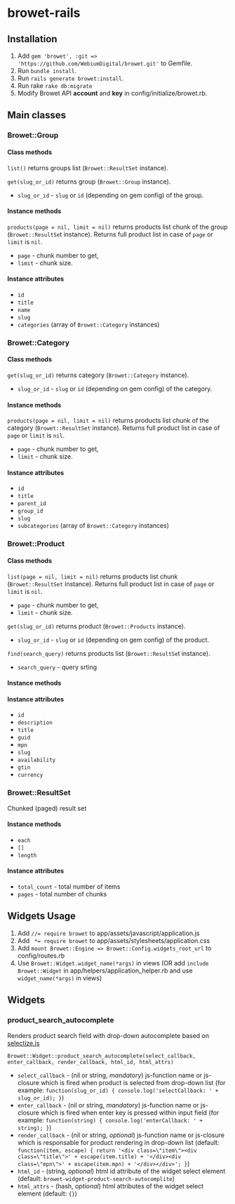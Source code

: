 # browet-rails

## Installation
1. Add `gem 'browet', :git => 'https://github.com/WebiumDigital/browet.git'` to Gemfile.
2. Run `bundle install`.
3. Run `rails generate browet:install`.
4. Run rake `rake db:migrate`
5. Modify Browet API **account** and **key** in config/initialize/browet.rb.


## Main classes

### Browet::Group
#### Class methods
`list()` returns groups list (`Browet::ResultSet` instance).

`get(slug_or_id)` returns group (`Browet::Group` instance).
- `slug_or_id` - `slug` or `id` (depending on gem config) of the group.

#### Instance methods
`products(page = nil, limit = nil)` returns products list chunk of the group (`Browet::ResultSe`t instance). Returns full product list in case of `page` or `limit` is `nil`.
- `page` - chunk number to get, 
- `limit` - chunk size.

#### Instance attributes
- `id`
- `title`
- `name`
- `slug`
- `categories` (array of `Browet::Category` instances)

### Browet::Category
#### Class methods
`get(slug_or_id)` returns category (`Browet::Category` instance).
- `slug_or_id` - `slug` or `id` (depending on gem config) of the category.

#### Instance methods
`products(page = nil, limit = nil)` returns products list chunk of the category (`Browet::ResultSet` instance). Returns full product list in case of `page` or `limit` is `nil`.
- `page` - chunk number to get, 
- `limit` - chunk size.

#### Instance attributes
- `id`
- `title`
- `parent_id`
- `group_id`
- `slug`
- `subcategories` (array of `Browet::Category` instances)

### Browet::Product
#### Class methods
`list(page = nil, limit = nil)`  returns products list chunk (`Browet::ResultSet` instance). Returns full product list in case of `page` or `limit` is `nil`.
- `page` - chunk number to get, 
- `limit` - chunk size.

`get(slug_or_id)` returns product (`Browet::Products` instance).
- `slug_or_id` - `slug` or `id` (depending on gem config) of the product.

`find(search_query)`  returns products list (`Browet::ResultSe`t instance).
- `search_query` - query srting

#### Instance methods

#### Instance attributes
- `id`
- `description`
- `title`
- `guid`
- `mpn`
- `slug`
- `availability`
- `gtin`
- `currency`

### Browet::ResultSet
Chunked (paged) result set
#### Instance methods
- `each`
- `[]`
- `length`

#### Instance attributes
- `total_count` - total number of items
- `pages` - total number of chunks

## Widgets Usage
1. Add `//= require browet` to app/assets/javascript/application.js
2. Add ` *= require browet` to app/assets/stylesheets/application.css  
3. Add `mount Browet::Engine => Browet::Config.widgets_root_url` to config/routes.rb
4. Use `Browet::Widget.widget_name(*args)` in views (OR add `include Browet::Widget` in app/helpers/application_helper.rb and use `widget_name(*args)` in views)

## Widgets
### product_search_autocomplete
Renders product search field with drop-down autocomplete based on [selectize.js](https://github.com/brianreavis/selectize.js)

`Browet::Widget::product_search_autocomplete(select_callback, enter_callback, render_callback, html_id, html_attrs)`
  - `select_callback` - (nil or string, _mandatory_) js-function name or js-closure which is fired when product is selected from drop-down list (for example: `function(slug_or_id) { console.log('selectCallback: ' + slug_or_id); }`)
  - `enter_callback` - (nil or string, _mandatory_) js-function name or js-closure which is fired when enter key is pressed within input field (for example: `function(string) { console.log('enterCallback: ' + string); }`)
  - `render_callback` - (nil or string, _optional_) js-function name or js-closure which is responsable for product rendering in drop-down list (default: `function(item, escape) { return '<div class=\"item\"><div class=\"title\">' + escape(item.title) + '</div><div class=\"mpn\">' + escape(item.mpn) + '</div></div>'; }`)
  - `html_id` - (string, _optional_) html id attribute of the widget select element (default: `browet-widget-product-search-autocomplite`)
  - `html_attrs` - (hash, _optional_) html attributes of the widget select element (default: `{}`)
